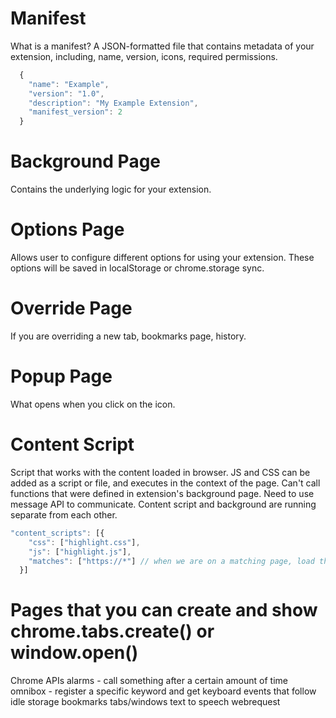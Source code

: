 # Manifest

What is a manifest?
A JSON-formatted file that contains metadata of your extension, including, name, version, icons, required permissions.

``` js
  {
    "name": "Example",
    "version": "1.0",
    "description": "My Example Extension",
    "manifest_version": 2
  }

```


# Background Page

Contains the underlying logic for your extension.

# Options Page

Allows user to configure different options for using your extension. These options will be saved in localStorage or chrome.storage sync.

# Override Page

If you are overriding a new tab, bookmarks page, history.

# Popup Page

What opens when you click on the icon.

# Content Script

Script that works with the content loaded in browser. JS and CSS can be added as a script or file, and executes in the context of the page.
Can't call functions that were defined in extension's background page. Need to use message API to communicate. Content script and background are running separate from each other.

```js
"content_scripts": [{
    "css": ["highlight.css"],
    "js": ["highlight.js"],
    "matches": ["https://*"] // when we are on a matching page, load this css and js
  }]
```

# Pages that you can create and show chrome.tabs.create() or window.open()


Chrome APIs
alarms - call something after a certain amount of time
omnibox - register a specific keyword and get keyboard events that follow
idle
storage
bookmarks
tabs/windows
text to speech
webrequest

